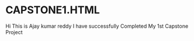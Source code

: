 # CAPSTONE1.HTML
Hi This is Ajay kumar reddy I  have successfully Completed My 1st Capstone Project
